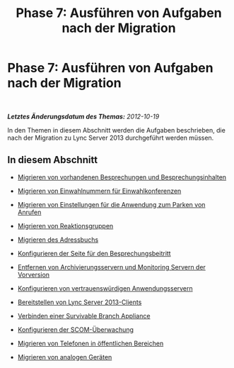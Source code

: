 ﻿---
title: 'Phase 7: Ausführen von Aufgaben nach der Migration'
TOCTitle: 'Phase 7: Ausführen von Aufgaben nach der Migration'
ms:assetid: 709ef27e-78eb-4b63-a62d-348711687b1c
ms:mtpsurl: https://technet.microsoft.com/de-de/library/JJ204998(v=OCS.15)
ms:contentKeyID: 49294363
ms.date: 05/19/2016
mtps_version: v=OCS.15
ms.translationtype: HT
---

# Phase 7: Ausführen von Aufgaben nach der Migration

 

_**Letztes Änderungsdatum des Themas:** 2012-10-19_

In den Themen in diesem Abschnitt werden die Aufgaben beschrieben, die nach der Migration zu Lync Server 2013 durchgeführt werden müssen.

## In diesem Abschnitt

  - [Migrieren von vorhandenen Besprechungen und Besprechungsinhalten](migrate-existing-meetings-and-meeting-content.md)

  - [Migrieren von Einwahlnummern für Einwahlkonferenzen](migrate-dial-in-access-numbers.md)

  - [Migrieren von Einstellungen für die Anwendung zum Parken von Anrufen](migrate-call-park-application-settings.md)

  - [Migrieren von Reaktionsgruppen](migrate-response-groups.md)

  - [Migrieren des Adressbuchs](migrate-address-book.md)

  - [Konfigurieren der Seite für den Besprechungsbeitritt](configure-the-meeting-join-page.md)

  - [Entfernen von Archivierungsservern und Monitoring Servern der Vorversion](remove-legacy-archiving-and-monitoring-servers.md)

  - [Konfigurieren von vertrauenswürdigen Anwendungsservern](configure-trusted-application-servers.md)

  - [Bereitstellen von Lync Server 2013-Clients](deploy-lync-server-2013-clients.md)

  - [Verbinden einer Survivable Branch Appliance](connect-a-survivable-branch-appliance.md)

  - [Konfigurieren der SCOM-Überwachung](configure-scom-monitoring.md)

  - [Migrieren von Telefonen in öffentlichen Bereichen](migrate-common-area-phones.md)

  - [Migrieren von analogen Geräten](migrate-analog-devices.md)

